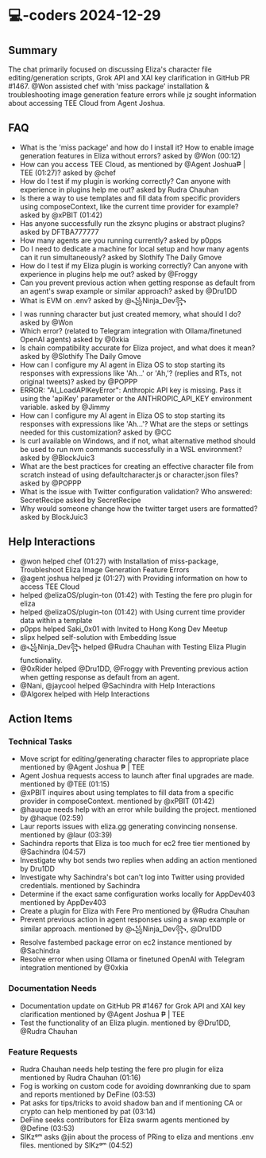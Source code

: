 # 💻-coders 2024-12-29

## Summary
The chat primarily focused on discussing Eliza's character file editing/generation scripts, Grok API and XAI key clarification in GitHub PR #1467. @Won assisted chef with 'miss package' installation & troubleshooting image generation feature errors while jz sought information about accessing TEE Cloud from Agent Joshua.

## FAQ
- What is the 'miss package' and how do I install it? How to enable image generation features in Eliza without errors? asked by @Won (00:12)
- How can you access TEE Cloud, as mentioned by @Agent Joshua₱ | TEE (01:27)? asked by @chef
- How do I test if my plugin is working correctly? Can anyone with experience in plugins help me out? asked by Rudra Chauhan
- Is there a way to use templates and fill data from specific providers using composeContext, like the current time provider for example? asked by @xPBIT (01:42)
- Has anyone successfully run the zksync plugins or abstract plugins? asked by DFTBA777777
- How many agents are you running currently? asked by p0pps
- Do I need to dedicate a machine for local setup and how many agents can it run simultaneously? asked by Slothify The Daily Gmove
- How do I test if my Eliza plugin is working correctly? Can anyone with experience in plugins help me out? asked by @Froggy
- Can you prevent previous action when getting response as default from an agent's swap example or similar approach? asked by @Dru1DD
- What is EVM on .env? asked by @꧁Ninja_Dev꧂
- I was running character but just created memory, what should I do? asked by @Won
- Which error? (related to Telegram integration with Ollama/finetuned OpenAI agents) asked by @0xkia
- Is chain compatibility accurate for Eliza project, and what does it mean? asked by @Slothify The Daily Gmove
- How can I configure my AI agent in Eliza OS to stop starting its responses with expressions like 'Ah...' or 'Ah,'? (replies and RTs, not original tweets)? asked by @POPPP
- ERROR: "AI_LoadAPIKeyError": Anthropic API key is missing. Pass it using the 'apiKey' parameter or the ANTHROPIC_API_KEY environment variable. asked by @Jimmy
- How can I configure my AI agent in Eliza OS to stop starting its responses with expressions like 'Ah...'? What are the steps or settings needed for this customization? asked by @CC
- Is curl available on Windows, and if not, what alternative method should be used to run nvm commands successfully in a WSL environment? asked by @BlockJuic3
- What are the best practices for creating an effective character file from scratch instead of using defaultcharacter.js or character.json files? asked by @POPPP
- What is the issue with Twitter configuration validation? Who answered: SecretRecipe asked by SecretRecipe
- Why would someone change how the twitter target users are formatted? asked by BlockJuic3

## Help Interactions
- @won helped chef (01:27) with Installation of miss-package, Troubleshoot Eliza Image Generation Feature Errors
- @agent joshua helped jz (01:27) with Providing information on how to access TEE Cloud
-  helped @elizaOS/plugin-ton (01:42) with Testing the fere pro plugin for eliza
-  helped @elizaOS/plugin-ton (01:42) with Using current time provider data within a template
- p0pps helped Saki_0x01 with Invited to Hong Kong Dev Meetup
- slipx helped self-solution with Embedding Issue
- @꧁Ninja_Dev꧂ helped @Rudra Chauhan with Testing Eliza Plugin functionality.
- @0xRider helped @Dru1DD, @Froggy with Preventing previous action when getting response as default from an agent.
- @Nani, @jaycool helped @Sachindra with Help Interactions
- @Algorex helped  with Help Interactions

## Action Items

### Technical Tasks
- Move script for editing/generating character files to appropriate place mentioned by @Agent Joshua ₱ | TEE
- Agent Joshua requests access to launch after final upgrades are made. mentioned by @TEE (01:15)
- @xPBIT inquires about using templates to fill data from a specific provider in composeContext. mentioned by @xPBIT (01:42)
- @hauque needs help with an error while building the project. mentioned by @haque (02:59)
- Laur reports issues with eliza.gg generating convincing nonsense. mentioned by @laur (03:39)
- Sachindra reports that Eliza is too much for ec2 free tier mentioned by @Sachindra (04:57)
- Investigate why bot sends two replies when adding an action mentioned by Dru1DD
- Investigate why Sachindra's bot can't log into Twitter using provided credentials. mentioned by Sachindra
- Determine if the exact same configuration works locally for AppDev403 mentioned by AppDev403
- Create a plugin for Eliza with Fere Pro mentioned by @Rudra Chauhan
- Prevent previous action in agent responses using a swap example or similar approach.  mentioned by @꧁Ninja_Dev꧂, @Dru1DD
- Resolve fastembed package error on ec2 instance mentioned by @Sachindra
- Resolve error when using Ollama or finetuned OpenAI with Telegram integration mentioned by @0xkia

### Documentation Needs
- Documentation update on GitHub PR #1467 for Grok API and XAI key clarification mentioned by @Agent Joshua ₱ | TEE
- Test the functionality of an Eliza plugin. mentioned by @Dru1DD, @Rudra Chauhan

### Feature Requests
- Rudra Chauhan needs help testing the fere pro plugin for eliza mentioned by Rudra Chauhan (01:16)
- Fog is working on custom code for avoiding downranking due to spam and reports mentioned by DeFine (03:53)
- Pat asks for tips/tricks to avoid shadow ban and if mentioning CA or crypto can help mentioned by pat (03:14)
- DeFine seeks contributors for Eliza swarm agents mentioned by @Define (03:53)
- SlKzᵍᵐ asks @jin about the process of PRing to eliza and mentions .env files. mentioned by SlKzᵍᵐ (04:52)